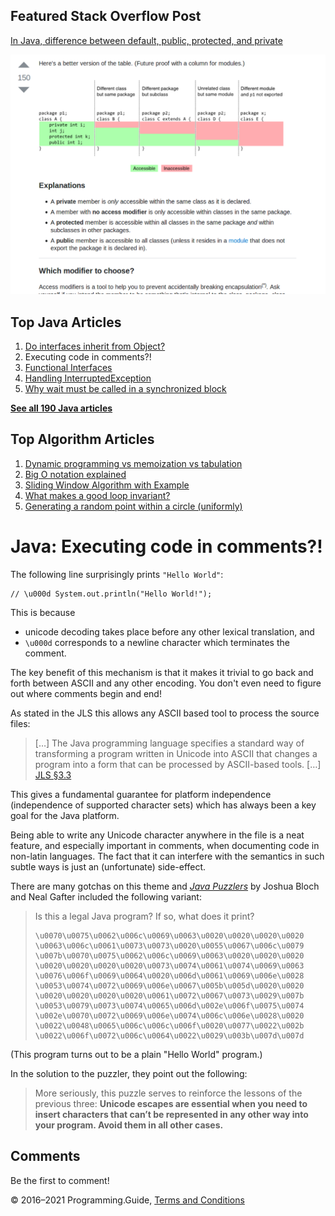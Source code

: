 <span class="underline"></span>

<span class="underline"></span>

## Featured Stack Overflow Post

[In Java, difference between default, public, protected, and private](https://stackoverflow.com/a/33627846/276052)

[<img src="../images/so-featured-33627846.png" alt="StackOverflow screenshot thumbnail" class="screenshot" />](https://stackoverflow.com/a/33627846/276052)

<span class="underline"></span>

## Top Java Articles

1.  [Do interfaces inherit from Object?](do-interfaces-inherit-from-object.html)
2.  Executing code in comments?!
3.  [Functional Interfaces](functional-interfaces.html)
4.  [Handling InterruptedException](handling-interrupted-exceptions.html)
5.  [Why wait must be called in a synchronized block](why-wait-must-be-in-synchronized.html)

[**See all 190 Java articles**](index.html)

## Top Algorithm Articles

1.  [Dynamic programming vs memoization vs tabulation](../dynamic-programming-vs-memoization-vs-tabulation.html)
2.  [Big O notation explained](../big-o-notation-explained.html)
3.  [Sliding Window Algorithm with Example](../sliding-window-example.html)
4.  [What makes a good loop invariant?](../what-makes-a-good-loop-invariant.html)
5.  [Generating a random point within a circle (uniformly)](../random-point-within-circle.html)

# Java: Executing code in comments?!

The following line surprisingly prints `"Hello World"`:

    // \u000d System.out.println("Hello World!");

This is because

- unicode decoding takes place before any other lexical translation, and
- `\u000d` corresponds to a newline character which terminates the comment.

The key benefit of this mechanism is that it makes it trivial to go back and forth between ASCII and any other encoding. You don't even need to figure out where comments begin and end!

As stated in the JLS this allows any ASCII based tool to process the source files:

> \[…\] The Java programming language specifies a standard way of transforming a program written in Unicode into ASCII that changes a program into a form that can be processed by ASCII-based tools. \[…\] <a href="https://docs.oracle.com/javase/specs/jls/se8/html/jls-3.html#jls-3.3" class="quote-source">JLS §3.3</a>

This gives a fundamental guarantee for platform independence (independence of supported character sets) which has always been a key goal for the Java platform.

Being able to write any Unicode character anywhere in the file is a neat feature, and especially important in comments, when documenting code in non-latin languages. The fact that it can interfere with the semantics in such subtle ways is just an (unfortunate) side-effect.

There are many gotchas on this theme and [_Java Puzzlers_](http://www.javapuzzlers.com/) by Joshua Bloch and Neal Gafter included the following variant:

> Is this a legal Java program? If so, what does it print?
>
>     \u0070\u0075\u0062\u006c\u0069\u0063\u0020\u0020\u0020\u0020
>     \u0063\u006c\u0061\u0073\u0073\u0020\u0055\u0067\u006c\u0079
>     \u007b\u0070\u0075\u0062\u006c\u0069\u0063\u0020\u0020\u0020
>     \u0020\u0020\u0020\u0020\u0073\u0074\u0061\u0074\u0069\u0063
>     \u0076\u006f\u0069\u0064\u0020\u006d\u0061\u0069\u006e\u0028
>     \u0053\u0074\u0072\u0069\u006e\u0067\u005b\u005d\u0020\u0020
>     \u0020\u0020\u0020\u0020\u0061\u0072\u0067\u0073\u0029\u007b
>     \u0053\u0079\u0073\u0074\u0065\u006d\u002e\u006f\u0075\u0074
>     \u002e\u0070\u0072\u0069\u006e\u0074\u006c\u006e\u0028\u0020
>     \u0022\u0048\u0065\u006c\u006c\u006f\u0020\u0077\u0022\u002b
>     \u0022\u006f\u0072\u006c\u0064\u0022\u0029\u003b\u007d\u007d

(This program turns out to be a plain "Hello World" program.)

In the solution to the puzzler, they point out the following:

> More seriously, this puzzle serves to reinforce the lessons of the previous three: **Unicode escapes are essential when you need to insert characters that can’t be represented in any other way into your program. Avoid them in all other cases.**

## Comments

Be the first to comment!

© 2016–2021 Programming.Guide, [Terms and Conditions](../terms-and-conditions.html)
